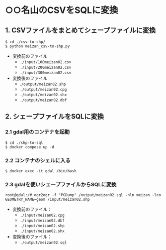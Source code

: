 # ○○名山のCSVをSQLに変換

## 1. CSVファイルをまとめてシェープファイルに変換
```
$ cd ./csv-to-shp/
$ python meizan_csv-to-shp.py
```
* 変換前のファイル
  * `./input/100meizan02.csv`
  * `./input/200meizan02.csv`
  * `./input/300meizan02.csv`
* 変換後のファイル
  * .`/output/meizan02.shp`
  * `./output/meizan02.cpg`
  * `./output/meizan02.shx`
  * `./output/meizan02.dbf`

## 2. シェープファイルをSQLに変換
### 2.1 gdal用のコンテナを起動
```
$ cd ./shp-to-sql
$ docker compose up -d
```
### 2.2 コンテナのシェルに入る
```
$ docker exec -it gdal /bin/bash
```
### 2.3 gdalを使いシェープファイルからSQLに変換
```
root@gdal:/# ogr2ogr -f "PGDump" /output/meizan02.sql -nln meizan -lco GEOMETRY_NAME=geom /input/meizan02.shp
```
* 変換前のファイル：
  * `./input/meizan02.cpg`
  * `./input/meizan02.dbf`
  * `./input/meizan02.shp`
  * `./input/meizan02.shx`
* 変換後のファイル：
  * `./output/meizan02.sql`
